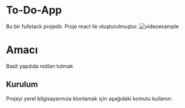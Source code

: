 

# To-Do-App
Bu bir fullstack projedir. Proje react ile oluşturulmuştur.
![videoexample](https://media.giphy.com/media/v1.Y2lkPTc5MGI3NjExMDA5NjhlNzIzYTllYmVjZTUwY2I2YWY0ZjcyYTFlM2I5ZjFmOTdlZCZjdD1n/EvORm0WbfWoSbLbEUm/giphy.gif)

# Amacı
Basit yapdıda notları tutmak


## Kurulum

Projeyi yerel bilgisayarınıza klonlamak için aşağıdaki komutu kullanın:

